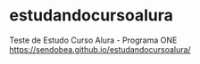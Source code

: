 # estudandocursoalura
Teste de Estudo Curso Alura - Programa ONE
https://sendobea.github.io/estudandocursoalura/
